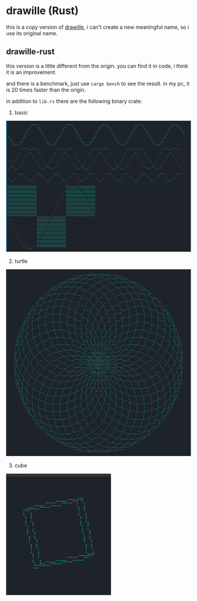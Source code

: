 # drawille (Rust)

this is a copy version of [drawille](https://github.com/asciimoo/drawille),
i can't create a new meaningful name, so i use its original name.

## drawille-rust

this version is a little different from the origin.
you can find it in code, i think it is an improvement.

and there is a benchmark, just use `cargo bench` to see the result.
in my pc, it is 20 times faster than the origin.

in addition to `lib.rs` there are the following binary crate:

1. basic

![basic.png](../images/drawille/basic.png)

2. turtle

![turtle.png](../images/drawille/turtle.png)

3. cube

![cube.gif](../images/drawille/cube.gif)
